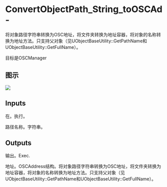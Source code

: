 # ConvertObjectPath_String_toOSCAd-

将对象路径字符串转换为OSC地址，将文件夹转换为地址容器，将对象的名称转换为地址方法。只支持父对象（见UObjectBaseUtility::GetPathName和UObjectBaseUtility::GetFullName）。

目标是OSCManager

## 图示

![]($-20221218-18052157.png)

## Inputs

在。执行。

路径名称。字符串。 

## Outputs

输出。Exec.

地址。OSCAddress结构。将对象路径字符串转换为OSC地址，将文件夹转换为地址容器，将对象的名称转换为地址方法。只支持父对象（见UObjectBaseUtility::GetPathName和UObjectBaseUtility::GetFullName）。
